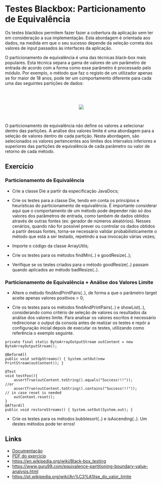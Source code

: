 # Testes Blackbox: Particionamento de Equivalência

Os testes blackbox permitem fazer fazer a cobertura da aplicação sem ter em consideração a sua implementação. Esta abordagem é orientada aos dados, na medida em que o seu sucesso depende da seleção correta dos valores de input passados às interfaces da aplicação.

O particionamento de equivalência é uma das técnicas black-box mais populares. Esta técnica separa a gama de valores de um parâmetro de entrada de acordo com a forma como esse parâmetro é processado pelo módulo. Por exemplo, o método que faz o registo de um utilizador apenas se for maior de 18 anos, pode ter um comportamento diferente para cada uma das seguintes partições de dados:

<br><br>
<p align="center">
  <img src="https://argon7.github.io/TrabalhosES2/blackboxpartitioning/resources/partitioning.png">
</p>
<br>

O particionamento de equivalência não define os valores a selecionar dentro das partições. A análise dos valores limite é uma abordagem para a seleção de valores dentro de cada partição. Nesta abordagem, são selecionados os valores pertencentes aos limites dos intervalos inferiores e superiores das partições de equivalência de cada parâmetro ou valor de retorno de cada método.

## Exercício

### Particionamento de Equivalência

- Crie a classe Die a partir da especificação JavaDocs;

- Crie os testes para a classe Die, tendo em conta os princípios e heurísticas do particionamento de equivalência. É importante considerar aqui que o comportamento de um método pode depender não só dos valores dos parâmetros de entrada, como também de dados obtidos através de outras fontes (ex: gerador de números aleatórios). Nesses cenários, quando não for possível prever ou controlar os dados obtidos a partir dessas fontes, torna-se necessário validar probabilisticamente o método que está a ser testado, repetindo a sua invocação várias vezes;

- Importe o código da classe ArrayUtils;

- Crie os testes para os métodos findMin(..) e goodResize(..);

- Verifique se os testes criados para o método goodResize(..) passam quando aplicados ao método badResize(..).


### Particionamento de Equivalência + Análise dos Valores Limite

- Altere o método findAndPrintPairs(..), de forma a que o parâmetro target aceite apenas valores positivos > 0;

- Crie os testes para os métodos findAndPrintPairs(..) e showList(..), considerando como critério de seleção de valores os resultados da análise dos valores limite.  Para analisar os valores escritos é necessário redirecionar o output da consola antes de realizar os testes e repôr a configuração inicial depois de executar os testes, utilizando  como referência o exemplo seguinte.

```
private final static ByteArrayOutputStream outContent = new ByteArrayOutputStream();

@BeforeAll
public void setUpStreams() { System.setOut(new PrintStream(outContent)); }

@Test
void testFoo(){
    assertTrue(outContent.toString().equals("Success!!!"));
//or
    assertTrue(outContent.toString().contains("Success!!!"));
// in case reset is needed
    outContent.reset();
}
@AfterAll
public void restoreStreams() { System.setOut(System.out); }
```

- Crie os testes para os métodos bubblesort(..) e isAscending(..). Um destes métodos pode ter erros!

## Links

* [Documentação](https://argon7.github.io/TrabalhosES2/blackboxpartitioning/javadoc/index.html)
* [PDF do exercício](https://argon7.github.io/TrabalhosES2/blackboxpartitioning/resources/Exblackboxpartitioning.pdf)
* https://en.wikipedia.org/wiki/Black-box_testing
* https://www.guru99.com/equivalence-partitioning-boundary-value-analysis.html
* https://pt.wikipedia.org/wiki/An%C3%A1lise_do_valor_limite